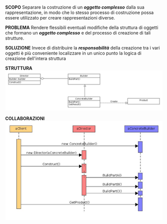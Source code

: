 **SCOPO**
Separare la costruzione di un ***oggetto complesso*** dalla sua rappresentazione, in modo che lo stesso processo di costruzione possa essere utilizzato per creare rappresentazioni diverse.

**PROBLEMA**
Rendere flessibili eventuali modifiche della struttura di oggetti che formano un ***oggetto complesso*** e del processo di creazione di tali strutture.

**SOLUZIONE**
Invece di distribuire la ***responsabilità*** della creazione tra i vari oggetti è più conveniente localizzare in un unico punto la logica di creazione dell'intera struttura

**STRUTTURA**
<img src="builder_structure.jpg">

**COLLABORAZIONI**
<img src="builder_collaborations.jpg">